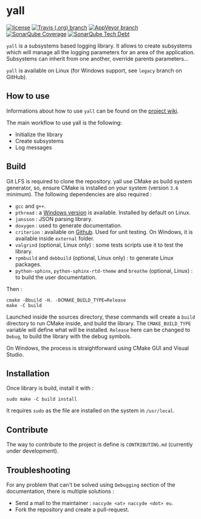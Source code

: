 # yall

[![license](https://img.shields.io/badge/license-MIT-blue.svg)](https://raw.githubusercontent.com/naccyde/yall/master/LICENSE)
[![Travis (.org) branch](https://img.shields.io/travis/naccyde/yall/master.svg?label=Linux)](https://travis-ci.com/naccyde/yall)
[![AppVeyor branch](https://img.shields.io/appveyor/ci/naccyde/yall/master.svg?label=Windows)](https://ci.appveyor.com/project/Naccyde/yall)
[![SonarQube Coverage](https://img.shields.io/sonar/http/sonarcloud.io/yall/coverage.svg)](https://sonarcloud.io/dashboard?id=naccyde_yall)
[![SonarQube Tech Debt](https://img.shields.io/sonar/http/sonarcloud.io/yall/tech_debt.svg)](https://sonarcloud.io/dashboard?id=naccyde_yall)

`yall` is a subsystems based logging library. It allows to create subsystems which will manage all the logging parameters for an area of the application. Subsystems can inherit from one another, override parents parameters...

`yall` is available on Linux (for Windows support, see `legacy` branch on GitHub).


## How to use

Informations about how to use `yall` can be found on the [project wiki](https://naccyde.github.io/yall/).

The main workflow to use yall is the following:
  * Initialize the library
  * Create subsystems
  * Log messages


## Build

Git LFS is required to clone the repository. yall use CMake as build system generator, so, ensure CMake is installed on your system (version `3.6` minimum). The following dependencies are also required :

* `gcc` and `g++`.
* `pthread` : a [Windows version](https://sourceforge.net/projects/pthreads4w/) is available. Installed by default on Linux.
* `jansson` : JSON parsing library.
* `doxygen` : used to generate documentation.
* `criterion` : available on [Github](https://github.com/Snaipe/Criterion). Used for unit testing. On Windows, it is available inside `external` folder.
* `valgrind` (optional, Linux only) : some tests scripts use it to test the library.
* `rpmbuild` and `debbuild` (optional, Linux only) : to generate Linux packages.
* `python-sphinx`, `python-sphinx-rtd-theme` and `breathe` (optional, Linux) : to build the user documentation.

Then :

    cmake -Bbuild -H. -DCMAKE_BUILD_TYPE=Release
    make -C build

Launched inside the sources directory, these commands will create a `build` directory to run CMake inside, and build the library. The `CMAKE_BUILD_TYPE` variable will define what will be installed. `Release` here can be changed to `Debug`, to build the library with the debug symbols.

On Windows, the process is straightforward using CMake GUI and Visual Studio.


## Installation

Once library is build, install it with :

    sudo make -C build install

It requires `sudo` as the file are installed on the system in `/usr/local`.


## Contribute

The way to contribute to the project is define is `CONTRIBUTING.md` (currently under development).


## Troubleshooting

For any problem that can't be solved using `Debugging` section of the documentation, there is multiple solutions :

* Send a mail to the maintainer : `naccyde <at> naccyde <dot> eu`.
* Fork the repository and create a pull-request.
